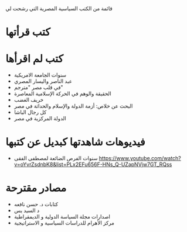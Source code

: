 قائمة من الكتب السياسية المصرية التي رشحت لي 

# كتب قرأتها


# كتب لم اقرأها
- سنوات الجامعة الامريكية
- عبد الناصر واليسار المصري
- في قلب مصر "مترجم"
- الحقيقة والوهم في الحركة الإسلامية المعاصرة
- خريف الغضب
- البحث عن خلاص: أزمة الدولة والإسلام والحداثة في مصر
- كل رجال الباشا
- الدولة المركزية في مصر

# فيديوهات شاهدتها كبديل عن كتبها
- سنوات الفرص الضائعة لمصطفى الفقى https://www.youtube.com/watch?v=oYvrZsdnbK8&list=PLx2EFu656F-HNs_Q-UZapNVjw7GT_RQss

# مصادر مقترحة

- كتابات د. حسن نافعه
- د السيد يس
- اصدارات مجلة السياسة الدولية و الديمقراطية
- مركز الأهرام للدراسات السياسية و الاستراتيجية

